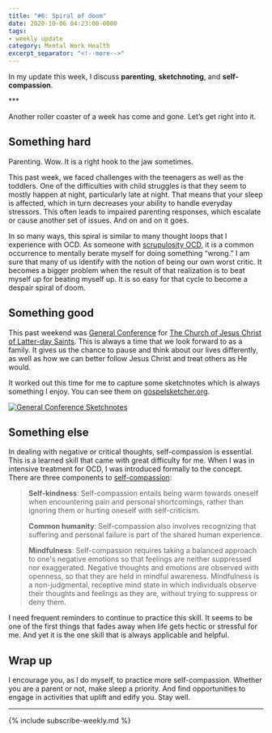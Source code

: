 ```yaml
---
title: "#6: Spiral of doom"
date: 2020-10-06 04:23:00-0000
tags:
- weekly update
category: Mental Work Health
excerpt_separator: "<!--more-->"
---
```


In my update this week, I discuss **parenting**, **sketchnoting**, and **self-compassion**.

<!--more-->***

Another roller coaster of a week has come and gone. Let’s get right into it.


## Something hard

Parenting. Wow. It is a right hook to the jaw sometimes.

This past week, we faced challenges with the teenagers as well as the toddlers. One of the difficulties with child struggles is that they seem to mostly happen at night, particularly late at night. That means that your sleep is affected, which in turn decreases your ability to handle everyday stressors. This often leads to impaired parenting responses, which escalate or cause another set of issues. And on and on it goes.

In so many ways, this spiral is similar to many thought loops that I experience with OCD. As someone with [scrupulosity OCD](https://en.wikipedia.org/wiki/Scrupulosity), it is a common occurrence to mentally berate myself for doing something “wrong.” I am sure that many of us identify with the notion of being our own worst critic. It becomes a bigger problem when the result of that realization is to beat myself up for beating myself up. It is so easy for that cycle to become a despair spiral of doom.


## Something good

This past weekend was [General Conference](https://newsroom.churchofjesuschrist.org/article/general-conference) for [The Church of Jesus Christ of Latter-day Saints](https://www.churchofjesuschrist.org/general-conference?lang=eng). This is always a time that we look forward to as a family. It gives us the chance to pause and think about our lives differently, as well as how we can better follow Jesus Christ and treat others as He would.

It worked out this time for me to capture some sketchnotes which is always something I enjoy. You can see them on [gospelsketcher.org](https://www.gospelsketcher.org/2020/10/04/pdf-of-all.html).

[![General Conference Sketchnotes](https://www.gospelsketcher.org/uploads/2020/f36f6f439c.jpg)](https://www.gospelsketcher.org/2020/10/04/pdf-of-all.html)


## Something else

In dealing with negative or critical thoughts, self-compassion is essential. This is a learned skill that came with great difficulty for me. When I was in intensive treatment for OCD, I was introduced formally to the concept. There are three components to [self-compassion](https://en.wikipedia.org/wiki/Self-compassion):

> **Self-kindness**: Self-compassion entails being warm towards oneself when encountering pain and personal shortcomings, rather than ignoring them or hurting oneself with self-criticism.
> 
> **Common humanity**: Self-compassion also involves recognizing that suffering and personal failure is part of the shared human experience.
> 
> **Mindfulness**: Self-compassion requires taking a balanced approach to one's negative emotions so that feelings are neither suppressed nor exaggerated. Negative thoughts and emotions are observed with openness, so that they are held in mindful awareness. Mindfulness is a non-judgmental, receptive mind state in which individuals observe their thoughts and feelings as they are, without trying to suppress or deny them.

I need frequent reminders to continue to practice this skill. It seems to be one of the first things that fades away when life gets hectic or stressful for me. And yet it is the one skill that is always applicable and helpful. 


## Wrap up

I encourage you, as I do myself, to practice more self-compassion. Whether you are a parent or not, make sleep a priority. And find opportunities to engage in activities that uplift and edify you. Stay well.

***
{% include subscribe-weekly.md %}